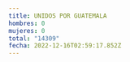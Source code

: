 ```yaml
---
title: UNIDOS POR GUATEMALA
hombres: 0
mujeres: 0
total: "14309"
fecha: 2022-12-16T02:59:17.852Z
---
```

